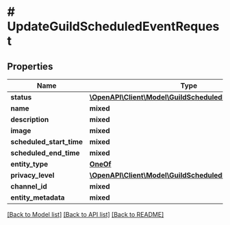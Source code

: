 # # UpdateGuildScheduledEventRequest

## Properties

Name | Type | Description | Notes
------------ | ------------- | ------------- | -------------
**status** | [**\OpenAPI\Client\Model\GuildScheduledEventStatuses**](GuildScheduledEventStatuses.md) |  | [optional]
**name** | **mixed** |  | [optional]
**description** | **mixed** |  | [optional]
**image** | **mixed** |  | [optional]
**scheduled_start_time** | **mixed** |  | [optional]
**scheduled_end_time** | **mixed** |  | [optional]
**entity_type** | [**OneOf**](OneOf.md) |  | [optional]
**privacy_level** | [**\OpenAPI\Client\Model\GuildScheduledEventPrivacyLevels**](GuildScheduledEventPrivacyLevels.md) |  | [optional]
**channel_id** | **mixed** |  | [optional]
**entity_metadata** | **mixed** |  | [optional]

[[Back to Model list]](../../README.md#models) [[Back to API list]](../../README.md#endpoints) [[Back to README]](../../README.md)
